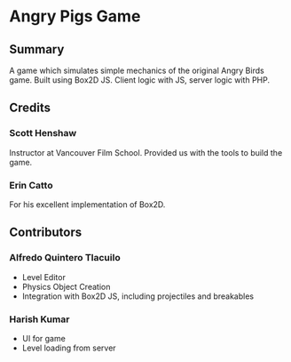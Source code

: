 # Angry Pigs Game

## Summary

A game which simulates simple mechanics of the original Angry Birds game. Built using Box2D JS. Client logic with JS, server logic with PHP.

## Credits

### Scott Henshaw

Instructor at Vancouver Film School. Provided us with the tools to build the game.

### Erin Catto

For his excellent implementation of Box2D.

## Contributors

### Alfredo Quintero Tlacuilo

* Level Editor
* Physics Object Creation
* Integration with Box2D JS, including projectiles and breakables

### Harish Kumar

* UI for game
* Level loading from server
